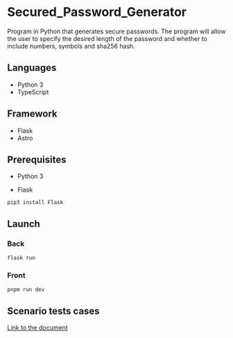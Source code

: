 # Secured_Password_Generator

Program in Python that generates secure passwords. The program will allow the user to specify the desired length of the password and whether to include numbers, symbols and sha256 hash.

## Languages

- Python 3
- TypeScript

## Framework 
- Flask
- Astro

## Prerequisites
- Python 3

- Flask
```shell
pip3 install Flask
```

## Launch

### Back
```
flask run
```

### Front
```
pnpm run dev
```

## Scenario tests cases

[Link to the document](docs/tests.md)